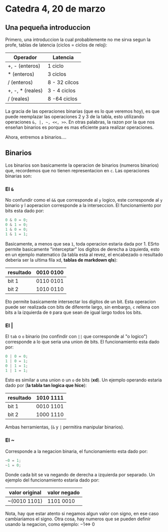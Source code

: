 # Catedra 4, 20 de marzo

## Una pequeña introduccion

Primero, una introduccion la cual probablemente no me sirva segun la profe, tablas de latencia (ciclos = ciclos de reloj):

| Operador | Latencia |
| - | - |
| +, - (enteros) | 1 ciclo |
| * (enteros) | 3 ciclos |
| / (enteros) | 8 - 32 cilcos|
| +, -, * (reales) | 3 - 4 ciclos |
| / (reales) | 8 -64 ciclos |

La gracia de las operaciones binarias (que es lo que veremos hoy), es que puede reemplazar las operaciones 2 y 3 de la tabla, esto utilizando operaciones `&, |, ~, <<, >>`. En otras palabras, la razon por la que nos enseñan binarios es porque es mas eficiente para realizar operaciones.

Ahora, entremos a binarios....

## Binarios

Los binarios son basicamente la operacion de binarios (numeros binarios) que, recordemos que no tienen representacion en `c`. Las operaciones binarias son:

### El `&`

No confundir como el `&&` que corresponde al `y` logico, este corresponde al `y` binario y l aoperacion corresponde a la interseccion. El funcionamiento por bits esta dado por:

``` c
0 & 0 = 0;
0 & 1 = 0; 
1 & 0 = 0;
1 & 1 = 1;
```

Basicamente, a menos que sea `1`, toda operacion estaria dada por 1. ESrto permite basicamente "interceptar" los digitos de derecha a izquierda, esto en un ejemplo matematico (la tabla esta al revez, el encabezado o resultado deberia ser la ultima fila xd, **tablas de markdown qls**):

| resultado | 0010 0100|
| - | - |
| bit 1 | 0110 0101 |
| bit 2 | 1010 0110 |

Eto permite basicamente intersectar los digitos de un bit. Esta operacion puede ser realizada con bits de diferente largo, sin embargo, `c` rellena con bits a la izquierda de `0` para que sean de igual largo todos los bits.

### El |

El `tab` o `o` binario (no confindir con `||` que corresponde al "o logico") corresponde a lo que seria una union de bits. El funcionamiento esta dado por:

``` c
0 | 0 = 0;
1 | 0 = 1;
0 | 1 = 1;
1 | 1 = 1;
```

Esto es similar a una union o un `o` de bits (**xd**). Un ejemplo operando estaria dado por (**la tabla tan logica que hice**):

| resultado | 1010 1111 |
| - | - |
| bit 1 | 0010 1101 |
| bit 2 | 1000 1110 |

Ambas herramientas, (`&` y `|` permitira manipular binarios).

### El ~

Corresponde a la negacion binaria, el funcionamiento esta dado por:

``` c
~0 = 1;
~1 = 0;
```

Donde cada bit se va negando de derecha a izquierda por separado. Un ejemplo del funcionamiento estaria dado por:

| valor original | valor negado |
| - | - |
| ~(0010 1101) | 1101 0010 |

Nota, hay que estar atento si negamos algun valor con signo, en ese caso cambiariamos el signo. Otra cosa, hay numeros que se pueden definir usando la negacion, como ejemplo: $-1 \iff ~0$
